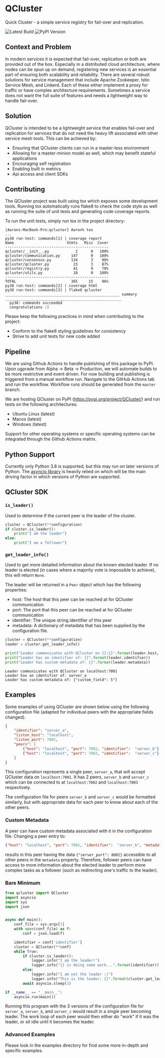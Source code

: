 # QCluster
Quick Cluster - a simple service registry for fail-over and replication.

![Latest Build](https://github.com/QsonLabs/qcluster/workflows/Package%20and%20Publish%20on%20Master%20Push/badge.svg?branch=master)
![PyPI Version](https://img.shields.io/pypi/v/QCluster)

## Context and Problem
In modern services it is expected that fail-over, replication or both are provided out of the box. Especially in a distributed cloud architecture, where nodes can be spun up on demand, registering new services is an essential part of ensuring both scalability and reliability. There are several robust solutions for service management that include Apache Zookeeper, Istio Service Mesh, and Linkerd. Each of these either implement a proxy for traffic or have complex architecture requirements. Sometimes a service does not want the full suite of features and needs a lightweight way to handle fail-over.

## Solution
QCluster is intended to be a lightweight service that enables fail-over and replication for services that do not need the heavy lift associated with other service mesh tools. This can be achieved by:

- Ensuring that QCluster clients can run in a master-less environment
- Allowing for a master-minion model as well, which may benefit stateful applications
- Encouraging self registration 
- Enabling built in metrics
- Api access and client SDKs


## Contributing
The QCluster project was built using tox which exposes some development tools. Running tox automatically runs flake8 to check the code style as well as running the suite of unit tests and generating code coverage reports.

To run the unit tests, simply run tox in the project directory:
```
[Aarons-MacBook-Pro:qcluster] Aaron% tox
...
py38 run-test: commands[1] | coverage report
Name                        Stmts   Miss  Cover
-----------------------------------------------
qcluster/__init__.py            2      0   100%
qcluster/communication.py     147      0   100%
qcluster/consensus.py         134      3    98%
qcluster/qcluster.py           23      3    87%
qcluster/registry.py           41      9    78%
qcluster/utils.py              18      0   100%
-----------------------------------------------
TOTAL                         365     15    96%
py38 run-test: commands[2] | coverage html
py38 run-test: commands[3] | flake8 qcluster
____________________________________________________ summary _____________________________________________________
  py38: commands succeeded
  congratulations :)
```

Please keep the following practices in mind when contributing to the project:

- Conform to the flake8 styling guidelines for consistency
- Strive to add unit tests for new code added

## Pipeline

We are using Github Actions to handle publishing of this package to PyPI. Upon ugprade from Alpha -> Beta -> Production, we will automate builds to be more restrictive and event driven. For now building and publishing is triggered from a manual workflow run. Navigate to the GitHub Actions tab and run the workflow. Workflow runs should be generated from the `master` branch. 

We are hosting QCluster on PyPI (https://pypi.org/project/QCluster/) and run tests on the following architectures:

- Ubuntu Linux (latest)
- Macos (latest)
- Windows (latest)
  
Support for other operating systems or specific operating systems can be integrated through the Github Actions matrix. 

## Python Support

Currently only Python 3.8 is supported, but this may run on later versions of Python. The [asyncio library](https://docs.python.org/3/library/asyncio.html) is heavily relied on which will be the main driving factor in which versions of Python are supported.

## QCluster SDK

### `is_leader()`

Used to determine if the current peer is the leader of the cluster.

```py
cluster = QCluster(**configuration)
if cluster.is_leader():
    print("I am the leader")
else:
    print("I am a follower")
```

### `get_leader_info()`

Used to get more detailed information about the known elected leader. If no leader is elected (in cases where a majority vote is impossible to achieve), this will return `None`.

The leader will be returned in a `Peer` object which has the following properties:

- host:         The host that this peer can be reached at for QCluster communication
- port:         The port that this peer can be reached at for QCluster communication
- identifier:   The unique string identifier of this peer
- metadata:     A dictionary of metadata that has been supplied by the configuration file.

```py
cluster = QCluster(**configuration)
leader = cluster.get_leader_info()

print("Leader communicates with QCluster on {}:{}".format(leader.host, leader.port))
print("Leader has an identifier of: {}".format(leader.identifier))
print("Leader has custom metadata of: {}".format(leader.metadata))
```

```
Leader communicates with QCluster on localhost:7001
Leader has an identifier of: server_a
Leader has custom metadata of: {"custom_field": 5"}
```

## Examples

Some examples of using QCluster are shown below using the following configuration file (adapted for individual peers with the appropriate fields changed).

```JSON
{
    "identifier": "server_a",
    "listen_host": "localhost",
    "listen_port": 7001,
    "peers": [
        {"host": "localhost", "port": 7002, "identifier":  "server_b"},
        {"host": "localhost", "port": 7003, "identifier":  "server_c"}
    ]
}
```

This configuration represents a single peer, `server_a`, that will accept QCluster data on `localhost:7001`. It has 2 peers, `server_b` and `server_c` which can be connected to at `localhost:7002` and `localhost:7003` respectively.

The configuration file for peers `server_b` and `server_c` would be formatted similarly, but with appropriate data for each peer to know about each of the other peers.

### Custom Metadata

A peer can have custom metadata associated with it in the configuration file. Changing a peer entry to:

```JSON
{"host": "localhost", "port": 7002, "identifier":  "server_b", "metadata": {"server_port":  8002}}
```

results in this peer having the data `{"server_port": 8002}` accessible to all other peers in the `metadata` property. Therefore, follower peers can have access to more information about the elected leader to perform more complex tasks as a follower (such as redirecting one's traffic to the leader).

### Bare Minimum
```py
from qcluster import QCluster
import asyncio
import sys
import json


async def main():
    conf_file = sys.argv[1]
    with open(conf_file) as f:
        conf = json.load(f)

    identifier = conf['identifier']
    cluster = QCluster(**conf)
    while True:
        if cluster.is_leader():
            logger.info("I am the leader!")
            logger.info("{} is doing some work...".format(identifier))
        else:
            logger.info("I am not the leader :(")
            logger.info("This is the leader: {}".format(cluster.get_leader_info()))
        await asyncio.sleep(1)

if __name__ == "__main__":
    asyncio.run(main())
```

Running this program with the 3 versions of the configuration file for `server_a`, `server_b`, and `server_c` would result in a single peer becoming leader. The work loop of each peer would then either do "work" if it was the leader, or sit idle until it becomes the leader.

### Advanced Examples

Please look in the examples directory for find some more in-depth and specific examples.
